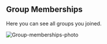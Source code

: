 ## Group Memberships

Here you can see all groups you joined.

<img src="/images/memberships.svg" alt="Group-memberships-photo" >
